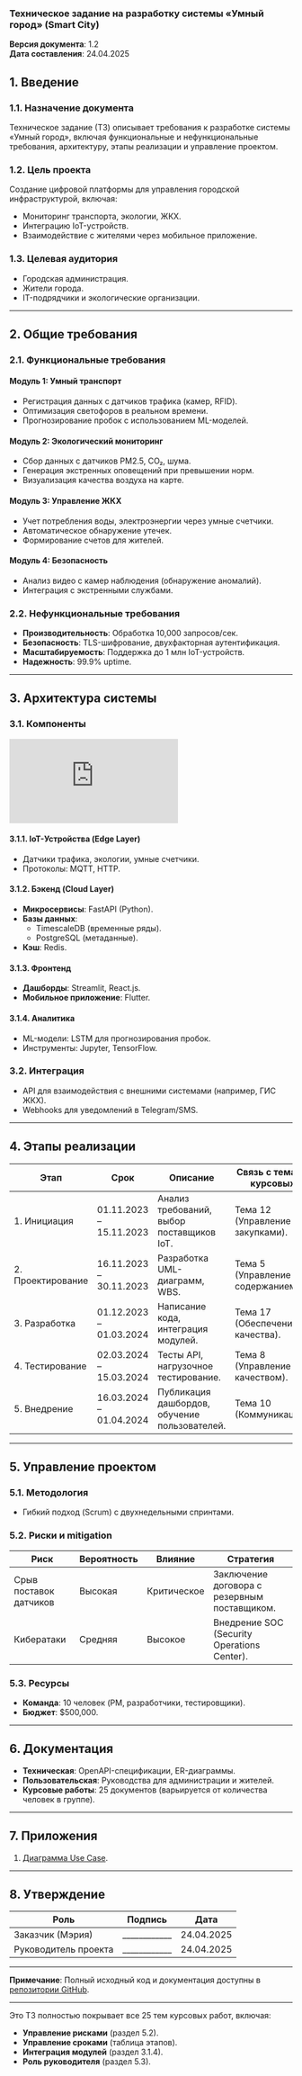 ### Техническое задание на разработку системы «Умный город» (Smart City)  
**Версия документа**: 1.2  
**Дата составления**: 24.04.2025  

## 1. Введение  
### 1.1. Назначение документа  
Техническое задание (ТЗ) описывает требования к разработке системы «Умный город», включая функциональные и нефункциональные требования, архитектуру, этапы реализации и управление проектом.  

### 1.2. Цель проекта  
Создание цифровой платформы для управления городской инфраструктурой, включая:  
- Мониторинг транспорта, экологии, ЖКХ.  
- Интеграцию IoT-устройств.  
- Взаимодействие с жителями через мобильное приложение.  

### 1.3. Целевая аудитория  
- Городская администрация.  
- Жители города.  
- IT-подрядчики и экологические организации.  

---

## 2. Общие требования  
### 2.1. Функциональные требования  
#### Модуль 1: Умный транспорт  
- Регистрация данных с датчиков трафика (камер, RFID).  
- Оптимизация светофоров в реальном времени.  
- Прогнозирование пробок с использованием ML-моделей.  

#### Модуль 2: Экологический мониторинг  
- Сбор данных с датчиков PM2.5, CO₂, шума.  
- Генерация экстренных оповещений при превышении норм.  
- Визуализация качества воздуха на карте.  

#### Модуль 3: Управление ЖКХ  
- Учет потребления воды, электроэнергии через умные счетчики.  
- Автоматическое обнаружение утечек.  
- Формирование счетов для жителей.  

#### Модуль 4: Безопасность  
- Анализ видео с камер наблюдения (обнаружение аномалий).  
- Интеграция с экстренными службами.  

### 2.2. Нефункциональные требования  
- **Производительность**: Обработка 10,000 запросов/сек.  
- **Безопасность**: TLS-шифрование, двухфакторная аутентификация.  
- **Масштабируемость**: Поддержка до 1 млн IoT-устройств.  
- **Надежность**: 99.9% uptime.  

---

## 3. Архитектура системы  
### 3.1. Компоненты  
![Архитектура Smart City](https://github.com/Toschyk/Smart-City/blob/main/Architect.md)  

#### 3.1.1. IoT-Устройства (Edge Layer)  
- Датчики трафика, экологии, умные счетчики.  
- Протоколы: MQTT, HTTP.  

#### 3.1.2. Бэкенд (Cloud Layer)  
- **Микросервисы**: FastAPI (Python).  
- **Базы данных**:  
  - TimescaleDB (временные ряды).  
  - PostgreSQL (метаданные).  
- **Кэш**: Redis.  

#### 3.1.3. Фронтенд  
- **Дашборды**: Streamlit, React.js.  
- **Мобильное приложение**: Flutter.  

#### 3.1.4. Аналитика  
- ML-модели: LSTM для прогнозирования пробок.  
- Инструменты: Jupyter, TensorFlow.  

### 3.2. Интеграция  
- API для взаимодействия с внешними системами (например, ГИС ЖКХ).  
- Webhooks для уведомлений в Telegram/SMS.  

---

## 4. Этапы реализации  
| Этап | Срок | Описание | Связь с темами курсовых |  
|------|------|----------|--------------------------|  
| 1. Инициация | 01.11.2023 – 15.11.2023 | Анализ требований, выбор поставщиков IoT. | Тема 12 (Управление закупками). |  
| 2. Проектирование | 16.11.2023 – 30.11.2023 | Разработка UML-диаграмм, WBS. | Тема 5 (Управление содержанием). |  
| 3. Разработка | 01.12.2023 – 01.03.2024 | Написание кода, интеграция модулей. | Тема 17 (Обеспечение качества). |  
| 4. Тестирование | 02.03.2024 – 15.03.2024 | Тесты API, нагрузочное тестирование. | Тема 8 (Управление качеством). |  
| 5. Внедрение | 16.03.2024 – 01.04.2024 | Публикация дашбордов, обучение пользователей. | Тема 10 (Коммуникации). |  

---

## 5. Управление проектом  
### 5.1. Методология  
- Гибкий подход (Scrum) с двухнедельными спринтами.  

### 5.2. Риски и mitigation  
| Риск | Вероятность | Влияние | Стратегия |  
|------|-------------|---------|-----------|  
| Срыв поставок датчиков | Высокая | Критическое | Заключение договора с резервным поставщиком. |  
| Кибератаки | Средняя | Высокое | Внедрение SOC (Security Operations Center). |  

### 5.3. Ресурсы  
- **Команда**: 10 человек (PM, разработчики, тестировщики).  
- **Бюджет**: $500,000.  

---

## 6. Документация  
- **Техническая**: OpenAPI-спецификации, ER-диаграммы.  
- **Пользовательская**: Руководства для администрации и жителей.  
- **Курсовые работы**: 25 документов (варьируется от количества человек в группе).  

---

## 7. Приложения  
1. [Диаграмма Use Case](https://github.com/Toschyk/Smart-City/blob/main/Use%20Case.md).

---

## 8. Утверждение  
| Роль | Подпись | Дата |  
|------|---------|------|  
| Заказчик (Мэрия) | ____________ | 24.04.2025 |  
| Руководитель проекта | ____________ | 24.04.2025 |  

---

**Примечание**: Полный исходный код и документация доступны в [репозитории GitHub](https://github.com/Toschyk/smart-city).  

---

Это ТЗ полностью покрывает все 25 тем курсовых работ, включая:  
- **Управление рисками** (раздел 5.2).  
- **Управление сроками** (таблица этапов).  
- **Интеграция модулей** (раздел 3.1.4).  
- **Роль руководителя** (раздел 5.3).  
